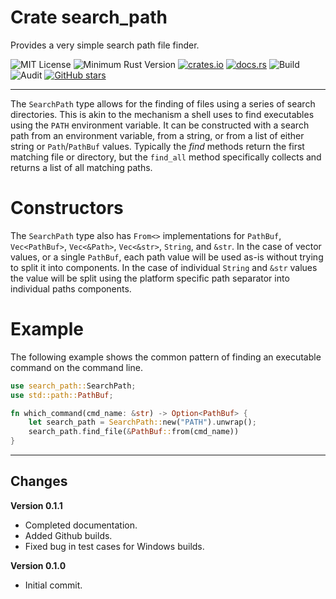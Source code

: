# Crate search_path

Provides a very simple search path file finder.

![MIT License](https://img.shields.io/badge/license-mit-118811.svg)
![Minimum Rust Version](https://img.shields.io/badge/Min%20Rust-1.50-green.svg)
[![crates.io](https://img.shields.io/crates/v/search_path.svg)](https://crates.io/crates/search_path)
[![docs.rs](https://docs.rs/search_path/badge.svg)](https://docs.rs/search_path)
![Build](https://github.com/johnstonskj/rust-search_path/workflows/Rust/badge.svg)
![Audit](https://github.com/johnstonskj/rust-search_path/workflows/Security%20audit/badge.svg)
[![GitHub stars](https://img.shields.io/github/stars/johnstonskj/rust-search_path.svg)](https://github.com/johnstonskj/rust-search_path/stargazers)

-----

The `SearchPath` type allows for the finding of files using a series of search directories. This is
akin to the mechanism a shell uses to find executables using the `PATH` environment variable. It
can be constructed with a search path from an environment variable, from a string, or from a list
of either string or `Path`/`PathBuf` values. Typically the _find_ methods return the first
matching file or directory, but the `find_all` method specifically collects and returns a list of
all matching paths.

# Constructors

The `SearchPath` type also has `From<>` implementations for `PathBuf`, `Vec<PathBuf>`, `Vec<&Path>`,
`Vec<&str>`, `String`, and `&str`. In the case of vector values, or a single `PathBuf`, each path
value will be used as-is without trying to split it into components. In the case of individual
`String` and `&str` values the value will be split using the platform specific path separator
into individual paths components.

# Example

The following example shows the common pattern of finding an executable command on the command
line.

```rust
use search_path::SearchPath;
use std::path::PathBuf;

fn which_command(cmd_name: &str) -> Option<PathBuf> {
    let search_path = SearchPath::new("PATH").unwrap();
    search_path.find_file(&PathBuf::from(cmd_name))
}
```

-----

## Changes

**Version 0.1.1**

* Completed documentation.
* Added Github builds.
* Fixed bug in test cases for Windows builds.

**Version 0.1.0**

* Initial commit.

